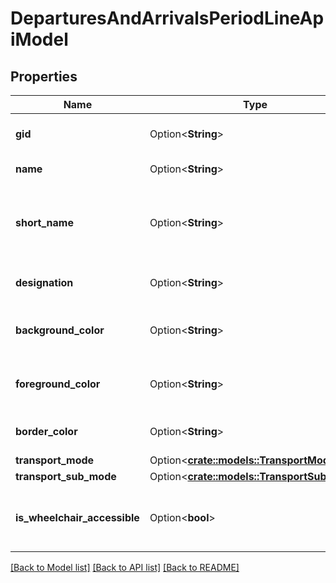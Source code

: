 # DeparturesAndArrivalsPeriodLineApiModel

## Properties

Name | Type | Description | Notes
------------ | ------------- | ------------- | -------------
**gid** | Option<**String**> | 16-digit Västtrafik line gid. | [optional]
**name** | Option<**String**> | The line name. | [optional]
**short_name** | Option<**String**> | The short name of the line, usually 5 characters or less. | [optional]
**designation** | Option<**String**> | The designation of the line. | [optional]
**background_color** | Option<**String**> | The background color of the line symbol. | [optional]
**foreground_color** | Option<**String**> | The foreground color of the line symbol. | [optional]
**border_color** | Option<**String**> | The border color of the line symbol. | [optional]
**transport_mode** | Option<[**crate::models::TransportMode**](VT.ApiPlaneraResa.Core.Models.TransportMode.md)> |  | [optional]
**transport_sub_mode** | Option<[**crate::models::TransportSubMode**](VT.ApiPlaneraResa.Core.Models.TransportSubMode.md)> |  | [optional]
**is_wheelchair_accessible** | Option<**bool**> | Flag indicating if the line is wheelchair accessible. | [optional]

[[Back to Model list]](../README.md#documentation-for-models) [[Back to API list]](../README.md#documentation-for-api-endpoints) [[Back to README]](../README.md)


